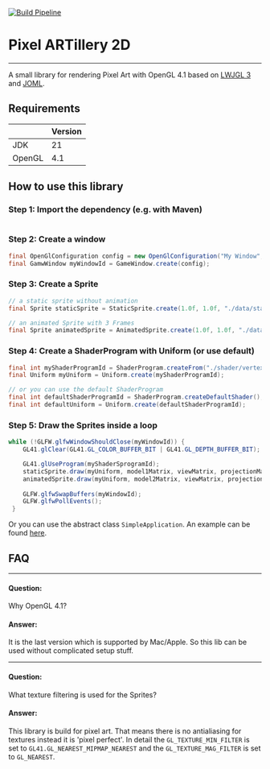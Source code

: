 [![Build Pipeline](https://github.com/mwttg/pixel-artillery-2d/actions/workflows/build.yml/badge.svg)](https://github.com/mwttg/pixel-artillery-2d/actions/workflows/build.yml)

# Pixel ARTillery 2D

---

A small library for rendering Pixel Art with OpenGL 4.1 based on [LWJGL 3][lwjgl] and [JOML][joml].

## Requirements
|        | Version |
|--------|---------|
| JDK    | 21      |
| OpenGL | 4.1     |

## How to use this library

### Step 1: Import the dependency (e.g. with Maven)
````xml

````

### Step 2: Create a window

````java
final OpenGlConfiguration config = new OpenGlConfiguration("My Window", 1920, 1080, true, true, 0.01f, 100.0f);
final GamwWindow myWindowId = GameWindow.create(config);
````

### Step 3: Create a Sprite

````java
// a static sprite without animation
final Sprite staticSprite = StaticSprite.create(1.0f, 1.0f, "./data/static-sprite.png");

// an animated Sprite with 3 Frames
final Sprite animatedSprite = AnimatedSprite.create(1.0f, 1.0f, "./data/animated-sprite.png", List.of(150, 150, 200));
````

### Step 4: Create a ShaderProgram with Uniform (or use default)

````java
final int myShaderProgramId = ShaderProgram.createFrom("./shader/vertex.glsl", "./shader/fragment.glsl");
final Uniform myUniform = Uniform.create(myShaderProgramId);

// or you can use the default ShaderProgram
final int defaultShaderProgramId = ShaderProgram.createDefaultShader();
final int defaultUniform = Uniform.create(defaultShaderProgramId);
````

### Step 5: Draw the Sprites inside a loop
````java
while (!GLFW.glfwWindowShouldClose(myWindowId)) {
    GL41.glClear(GL41.GL_COLOR_BUFFER_BIT | GL41.GL_DEPTH_BUFFER_BIT);

    GL41.glUseProgram(myShaderSprogramId);
    staticSprite.draw(myUniform, model1Matrix, viewMatrix, projectionMatrix);
    animatedSprite.draw(myUniform, model2Matrix, viewMatrix, projectionMatrix);
    
    GLFW.glfwSwapBuffers(myWindowId);
    GLFW.glfwPollEvents();
 }
````

Or you can use the abstract class `SimpleApplication`. 
An example can be found [here][pixel-artillery-example].

## FAQ

---

#### Question:
Why OpenGL 4.1?

#### Answer:
It is the last version which is supported by Mac/Apple. 
So this lib can be used without complicated setup stuff.

---

#### Question:
What texture filtering is used for the Sprites?

#### Answer:
This library is build for pixel art. 
That means there is no antialiasing for textures instead it is 'pixel perfect'.
In detail the `GL_TEXTURE_MIN_FILTER` is set to `GL41.GL_NEAREST_MIPMAP_NEAREST` and the `GL_TEXTURE_MAG_FILTER` is set to `GL_NEAREST`.

[comment]: <> (collection of links sorted alphabetically ascending)
[joml]: https://github.com/JOML-CI/JOML
[lwjgl]: https://www.lwjgl.org/
[pixel-artillery-example]: https://github.com/mwttg-games/pixel-artillery-2d-test

